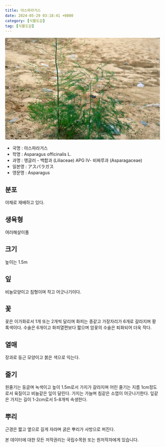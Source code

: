 ```yaml
---
title: 아스파라거스
date: 2024-05-29 03:18:41 +0800
category: [식물도감]
tag: [식물도감]
---
```




![아스파라거스](/assets/img/fileUpload/plants/basic/Liliaceae/Asparagus/612/612_1_th2.jpg)
- 국명 : 아스파라거스
- 학명 : Asparagus officinalis L.
- 과명 : 앵글러 - 백합과 (Liliaceae) APG Ⅳ- 비짜루과 (Asparagaceae)
- 일본명 : アスパラガス
- 영문명 : Asparagus


## 분포
야채로 재배하고 있다.
## 생육형
여러해살이풀 
## 크기
높이는 1.5m
## 잎
비늘모양이고 침형이며 작고 어긋나기이다.
## 꽃
꽃은 이가화로서 1개 또는 2개씩 달리며 화피는 종같고 가장자리가 6개로 갈라지며 황록색이다. 수술은 6개이고 화피열편보다 짧으며 암꽃의 수술은 퇴화되어 더욱 작다.
## 열매
장과로 둥근 모양이고 붉은 색으로 익는다.
## 줄기
원줄기는 둥글며 녹색이고 높이 1.5m로서 가지가 갈라지며 어린 줄기는 지름 1cm정도로서 육질이고 비늘같은 잎이 달린다. 가지는 가늘며 침같은 소엽이 어긋나기한다. 잎같은 가지는 길이 1-2cm로서 5-8개씩 속생한다.
## 뿌리
근경은 짧고 옆으로 길게 자라며 굵은 뿌리가 사방으로 퍼진다.






본 데이터에 대한 모든 저작권리는 국립수목원 또는 원저작자에게 있습니다.
